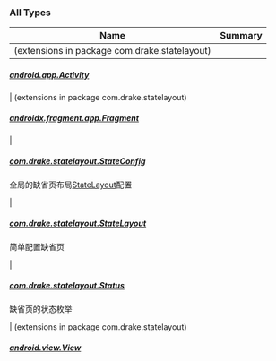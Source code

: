 

### All Types

| Name | Summary |
|---|---|
| (extensions in package com.drake.statelayout)

##### [android.app.Activity](../com.drake.statelayout/android.app.-activity/index.md)


| (extensions in package com.drake.statelayout)

##### [androidx.fragment.app.Fragment](../com.drake.statelayout/androidx.fragment.app.-fragment/index.md)


|

##### [com.drake.statelayout.StateConfig](../com.drake.statelayout/-state-config/index.md)

全局的缺省页布局[StateLayout](../com.drake.statelayout/-state-layout/index.md)配置


|

##### [com.drake.statelayout.StateLayout](../com.drake.statelayout/-state-layout/index.md)

简单配置缺省页


|

##### [com.drake.statelayout.Status](../com.drake.statelayout/-status/index.md)

缺省页的状态枚举


| (extensions in package com.drake.statelayout)

##### [android.view.View](../com.drake.statelayout/android.view.-view/index.md)


